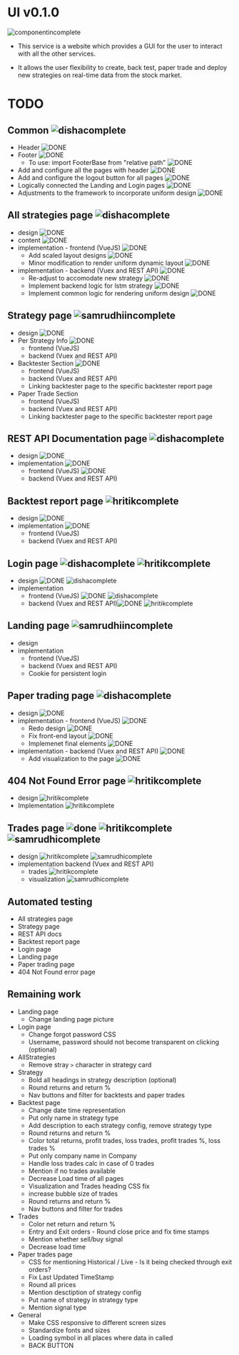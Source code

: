 # UI v0.1.0

![componentincomplete]

- This service is a website which provides a GUI for the user to interact with all the other services.

- It allows the user flexibility to create, back test, paper trade and deploy new strategies on real-time data from the stock market.

# TODO

## Common ![dishacomplete]
- Header ![DONE]
- Footer ![DONE]
  - To use: import FooterBase from "relative path" ![DONE]
- Add and configure all the pages with header ![DONE]
- Add and configure the logout button for all pages ![DONE]
- Logically connected the Landing and Login pages ![DONE]
- Adjustments to the framework to incorporate uniform design ![DONE]
      
## All strategies page ![dishacomplete]
- design ![DONE]
- content ![DONE]
- implementation - frontend (VueJS) ![DONE]
  - Add scaled layout designs ![DONE]
  - Minor modification to render uniform dynamic layout ![DONE]
- implementation - backend (Vuex and REST API) ![DONE]
  - Re-adjust to accomodate new strategy ![DONE]
  - Implement backend logic for lstm strategy ![DONE]
  - Implement common logic for rendering uniform design ![DONE]
  

## Strategy page ![samrudhiincomplete]
- design ![DONE]
- Per Strategy Info ![DONE]
  - frontend (VueJS)
  - backend (Vuex and REST API)
- Backtester Section ![DONE]
  - frontend (VueJS)
  - backend (Vuex and REST API)
  - Linking backtester page to the specific backtester report page
- Paper Trade Section
  - frontend (VueJS)
  - backend (Vuex and REST API)
  - Linking backtester page to the specific backtester report page

## REST API Documentation page ![dishacomplete]
- design ![DONE]
- implementation ![DONE]
  - frontend (VueJS) ![DONE]
  - backend (Vuex and REST API)

## Backtest report page ![hritikcomplete]
- design ![DONE]
- implementation ![DONE]
  - frontend (VueJS)
  - backend (Vuex and REST API)

## Login page ![dishacomplete] ![hritikcomplete] 
- design ![DONE] ![dishacomplete]
- implementation
  - frontend (VueJS) ![DONE] ![dishacomplete]
  - backend (Vuex and REST API)![DONE] ![hritikcomplete]

## Landing page ![samrudhiincomplete]
- design 
- implementation
  - frontend (VueJS)
  - backend (Vuex and REST API)
  - Cookie for persistent login

## Paper trading page ![dishacomplete]
- design ![DONE]
- implementation - frontend (VueJS) ![DONE]
   - Redo design ![DONE]
   - Fix front-end layout ![DONE]
   - Implemenet final elements ![DONE]
- implementation - backend (Vuex and REST API) ![DONE]
  - Add visualization to the page ![DONE]

## 404 Not Found Error page ![hritikcomplete]
- design ![hritikcomplete]
- Implementation ![hritikcomplete]

## Trades page ![done]  ![hritikcomplete] ![samrudhicomplete]
- design  ![hritikcomplete] ![samrudhicomplete]
- implementation backend (Vuex and REST API)
  - trades ![hritikcomplete]
  - visualization ![samrudhicomplete]

## Automated testing
- All strategies page
- Strategy page
- REST API docs
- Backtest report page
- Login page
- Landing page
- Paper trading page
- 404 Not Found error page

## Remaining work
- Landing page
  - Change landing page picture
- Login page
  - Change forgot password CSS
  - Username, password should not become transparent on clicking (optional)
- AllStrategies
  - Remove stray `>` character in strategy card
- Strategy
  - Bold all headings in strategy description (optional)
  - Round returns and return %
  - Nav buttons and filter for backtests and paper trades
- Backtest page
  - Change date time representation
  - Put only name in strategy type
  - Add description to each strategy config, remove strategy type
  - Round returns and return %
  - Color total returns, profit trades, loss trades, profit trades %, loss trades %
  - Put only company name in Company
  - Handle loss trades calc in case of 0 trades
  - Mention if no trades available
  - Decrease Load time of all pages
  - Visualization and Trades heading CSS fix
  - increase bubble size of trades
  - Round returns and return %
  - Nav buttons and filter for trades
- Trades
  - Color net return and return %
  - Entry and Exit orders - Round close price and fix time stamps
  - Mention whether sell/buy signal
  - Decrease load time
- Paper trades page
  - CSS for mentioning Historical / Live - Is it being checked through exit orders?
  - Fix Last Updated TimeStamp
  - Round all prices
  - Mention desctiption of strategy config
  - Put name of strategy in strategy type
  - Mention signal type
- General
  - Make CSS responsive to different screen sizes
  - Standardize fonts and sizes
  - Loading symbol in all places where data in called
  - BACK BUTTON

[done]: https://img.shields.io/badge/DONE-brightgreen
[incomplete]: https://img.shields.io/badge/INCOMPLETE-red
[varunincomplete]: https://img.shields.io/badge/VARUN-INCOMPLETE-red
[varuncomplete]: https://img.shields.io/badge/VARUN-COMPLETE-brightgreen
[dishaincomplete]: https://img.shields.io/badge/DISHA-INCOMPLETE-red
[dishacomplete]: https://img.shields.io/badge/DISHA-COMPLETE-brightgreen
[samrudhiincomplete]: https://img.shields.io/badge/SAMRUDHI-INCOMPLETE-red
[samrudhicomplete]: https://img.shields.io/badge/SAMRUDHI-COMPLETE-brightgreen
[hritikincomplete]: https://img.shields.io/badge/HRITIK-INCOMPLETE-red
[hritikcomplete]: https://img.shields.io/badge/HRITIK-COMPLETE-brightgreen
[bug]: https://img.shields.io/badge/BUG-red
[bugfixed]: https://img.shields.io/badge/BUG-FIXED-brightgreen
[featureincomplete]: https://img.shields.io/badge/FEATURE-INCOMPLETE-red
[featurecomplete]: https://img.shields.io/badge/FEATURE-COMPLETE-brightgreen
[componentincomplete]: https://img.shields.io/badge/COMPONENT-INCOMPLETE-red
[componentcomplete]: https://img.shields.io/badge/COMPONENT-COMPLETE-brightgreen
[phasecomplete]: https://img.shields.io/badge/PHASE-COMPLETE-brightgreen
[phaseincomplete]: https://img.shields.io/badge/PHASE-INCOMPLETE-red
[meetingincomplete]: https://img.shields.io/badge/MEETING-INCOMPLETE-red
[docincomplete]: https://img.shields.io/badge/DOC-INCOMPLETE-red
[doccomplete]: https://img.shields.io/badge/DOC-COMPLETE-brightgreen
